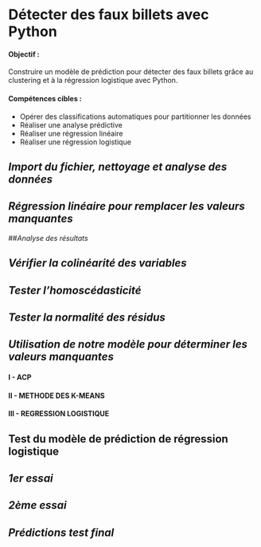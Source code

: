# Détecter des faux billets avec Python

#### Objectif :
Construire un modèle de prédiction pour détecter des faux billets grâce au clustering et à la régression logistique avec Python.

#### Compétences cibles :
  - Opérer des classifications automatiques pour partitionner les données
  - Réaliser une analyse prédictive
  - Réaliser une régression linéaire
  - Réaliser une régression logistique
  
## _Import du fichier, nettoyage et analyse des données_

## _Régression linéaire pour remplacer les valeurs manquantes_

##_Analyse des résultats_

## _Vérifier la colinéarité des variables_

## _Tester l’homoscédasticité_

## _Tester la normalité des résidus_

## _Utilisation de notre modèle pour déterminer les valeurs manquantes_

#### I - ACP

#### II - METHODE DES K-MEANS

#### III - REGRESSION LOGISTIQUE

## Test du modèle de prédiction de régression logistique

## _1er essai_
 
## _2ème essai_
 
## _Prédictions test final_


